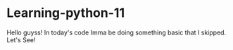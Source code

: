 # Learning-python-11
Hello guyss! In today's code Imma be doing something basic that I skipped. Let's See!
